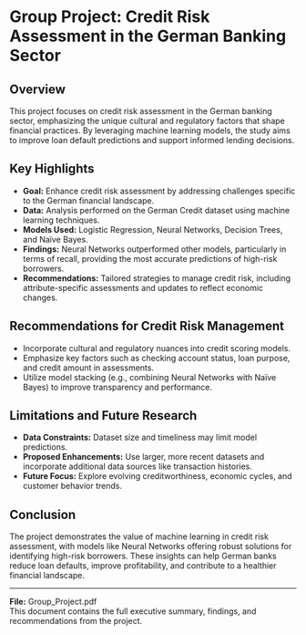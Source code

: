 # Group Project: Credit Risk Assessment in the German Banking Sector

## Overview
This project focuses on credit risk assessment in the German banking sector, emphasizing the unique cultural and regulatory factors that shape financial practices. By leveraging machine learning models, the study aims to improve loan default predictions and support informed lending decisions.

## Key Highlights
- **Goal:** Enhance credit risk assessment by addressing challenges specific to the German financial landscape.
- **Data:** Analysis performed on the German Credit dataset using machine learning techniques.
- **Models Used:** Logistic Regression, Neural Networks, Decision Trees, and Naïve Bayes.
- **Findings:** Neural Networks outperformed other models, particularly in terms of recall, providing the most accurate predictions of high-risk borrowers.
- **Recommendations:** Tailored strategies to manage credit risk, including attribute-specific assessments and updates to reflect economic changes.

## Recommendations for Credit Risk Management
- Incorporate cultural and regulatory nuances into credit scoring models.
- Emphasize key factors such as checking account status, loan purpose, and credit amount in assessments.
- Utilize model stacking (e.g., combining Neural Networks with Naïve Bayes) to improve transparency and performance.

## Limitations and Future Research
- **Data Constraints:** Dataset size and timeliness may limit model predictions.
- **Proposed Enhancements:** Use larger, more recent datasets and incorporate additional data sources like transaction histories.
- **Future Focus:** Explore evolving creditworthiness, economic cycles, and customer behavior trends.

## Conclusion
The project demonstrates the value of machine learning in credit risk assessment, with models like Neural Networks offering robust solutions for identifying high-risk borrowers. These insights can help German banks reduce loan defaults, improve profitability, and contribute to a healthier financial landscape.

---

**File:** Group_Project.pdf  
This document contains the full executive summary, findings, and recommendations from the project.
